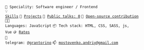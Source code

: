 <code>👷 Speciality: Software engineer / Frontend</code><br>
<code>💡 [Skills](SKILLS.md)</code>
<code>🧻 [Projects](PROJECTS.md)</code>
<code>📢 [Public talks: 0](TALKS.md)</code>
<code>👀 [Open-source contribution](CONTRIBUTION.md)</code><br>
<code>🧑‍💻 Languages: JavaScript</code>
<code>📦 Tech stack: HTML, CSS, SASS, js, Vue</code>
<code>🪙 [Rates](RATES.md)</code><br>
<code>💬 telegram: [@grantorino](https://telegram.me/grantorino)</code>
<code>📫 [mostovenko.andriy@gmail.com](mailto:mostovenko.andriy@gmail.com)</code>
